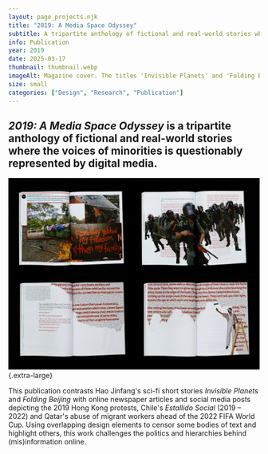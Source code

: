 ```yaml
---
layout: page_projects.njk
title: "2019: A Media Space Odyssey"
subtitle: A tripartite anthology of fictional and real-world stories where the voices of minorities is questionably represented by digital media.
info: Publication
year: 2019
date: 2025-03-17
thumbnail: thumbnail.webp
imageAlt: Magazine cover. The titles 'Invisible Planets' and 'Folding Beijing' are superimposed by the names Chile, Hong Kong and Qatar.
size: small
categories: ["Design", "Research", "Publication"]
---
```


## _2019: A Media Space Odyssey_ is a tripartite anthology of fictional and real-world stories where the voices of minorities is questionably represented by digital media. 

![Four magazine spreads on black blackground. They all show some sort of superimposed or censored text.](assets/spreads.jpg " "){.extra-large}

This publication contrasts Hao Jinfang's sci-fi short stories _Invisible Planets_ and _Folding Beijing_ with online newspaper articles and social media posts depicting the 2019 Hong Kong protests, Chile's _Estallido Social_ (2019 – 2022) and Qatar's abuse of migrant workers ahead of the 2022 FIFA World Cup. Using overlapping design elements to censor some bodies of text and highlight others, this work challenges the politics and hierarchies behind (mis)information online.